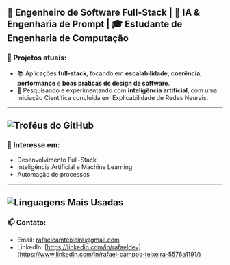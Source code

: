 ## 🎯 Engenheiro de Software Full-Stack | 🤖 IA & Engenharia de Prompt | 🎓 Estudante de Engenharia de Computação

### 🚀 Projetos atuais:
- 📚 Aplicações **full-stack**, focando em **escalabilidade**, **coerência**, **performance** e **boas práticas de design de software**.   
- 🔬 Pesquisando e experimentando com **inteligência artificial**, com uma Iniciação Científica concluída em Explicabilidade de Redes Neurais.  
---

![Troféus do GitHub](https://github-profile-trophy.vercel.app/?username=RafaelCamposTXR&theme=radical&no-frame=true)  
---

### 🌱 Interesse em:
- Desenvolvimento Full-Stack
- Inteligência Artificial e Machine Learning
- Automação de processos
---

![Linguagens Mais Usadas](https://github-readme-stats.vercel.app/api/top-langs/?username=RafaelCamposTXR&layout=compact&theme=radical&langs_count=10)
---

### 📫 Contato:
- Email: rafaelcamteixeira@gmail.com
- LinkedIn: [https://linkedin.com/in/rafaeldev](https://www.linkedin.com/in/rafael-campos-teixeira-5576a1191/)





